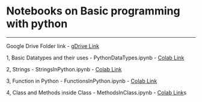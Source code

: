 # Notebooks on Basic programming with python
---


Google Drive Folder link - [gDrive Link](https://drive.google.com/drive/folders/1_smm83Kn7vPmJWGstvUsZiE_VjW2oJSG?usp=sharing)

1, Basic Datatypes and their uses -  PythonDataTypes.ipynb - [Colab Link](https://drive.google.com/file/d/19pxrsTt-hhdjUJNhDWtx9sDkwHNDczVW/view?usp=sharing)

2, Strings - StringsInPython.ipynb - [Colab Link](https://drive.google.com/file/d/1CTlHaYVOAGy_S5nwqUge4HM1ngNRoRwa/view?usp=sharing)

3, Function in Python -  FunctionsInPython.ipynb - [Colab Link](https://drive.google.com/file/d/1tRwbkzrTdrRY7SfosFHXO3EERQhvjlP4/view?usp=sharing)

4, Class and Methods inside Class - MethodsInClass.ipynb - [Colab Link](https://drive.google.com/file/d/10VsS0Z7jx9rHpRhLZUUwSQkVu3N8VzW9/view?usp=sharing)s